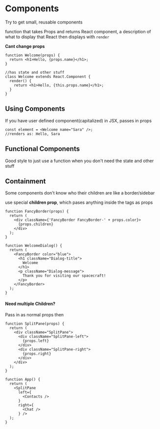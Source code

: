 # Components

Try to get small, reusable components

function that takes Props and returns React component, a description of what to display that React then displays with `render`

**Cant change props**

```react
function Welcome(props) {
  return <h1>Hello, {props.name}</h1>;
}

//has state and other stuff
class Welcome extends React.Component {
  render() {
    return <h1>Hello, {this.props.name}</h1>;
  }
}
```

## Using Components

If you have user defined component(capitalized) in JSX, passes in props

```react
const element = <Welcome name="Sara" />;
//renders as: Hello, Sara
```

## Functional Components

Good style to just use a function when you don't need the state and other stuff

## Containment

Some components don't know who their children are like a border/sidebar

use special **children prop**, which pases anything inside the tags as props

```react
function FancyBorder(props) {
  return (
    <div className={'FancyBorder FancyBorder-' + props.color}>
      {props.children}
    </div>
  );
}

function WelcomeDialog() {
  return (
    <FancyBorder color="blue">
      <h1 className="Dialog-title">
        Welcome
      </h1>
      <p className="Dialog-message">
        Thank you for visiting our spacecraft!
      </p>
    </FancyBorder>
  );
}
```

#### Need multiple Children?

Pass in as normal props then 

```react
function SplitPane(props) {
  return (
    <div className="SplitPane">
      <div className="SplitPane-left">
        {props.left}
      </div>
      <div className="SplitPane-right">
        {props.right}
      </div>
    </div>
  );
}

function App() {
  return (
    <SplitPane
      left={
        <Contacts />
      }
      right={
        <Chat />
      } />
  );
}
```


